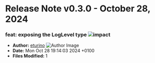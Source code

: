 # Release Note v0.3.0 - October 28, 2024

### feat: exposing the LogLevel type ![impact](https://img.shields.io/badge/impact-low-green?style=flat-square)

- **Author:** [eturino](https://github.com/eturino)
  ![Author Image](https://avatars.githubusercontent.com/eturino?size=40)
- **Date:** Mon Oct 28 19:14:03 2024 +0100
- **Files Modified:** 1
